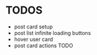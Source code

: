 # TODOS

- post card setup
- post list infinite loading buttons
- hover user card
- post card actions TODO
